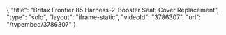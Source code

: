 {
    "title": "Britax Frontier 85 Harness-2-Booster Seat: Cover Replacement",
    "type": "solo",
    "layout": "iframe-static",
    "videoId": "3786307",
    "url": "\/tvpembed\/3786307"
}